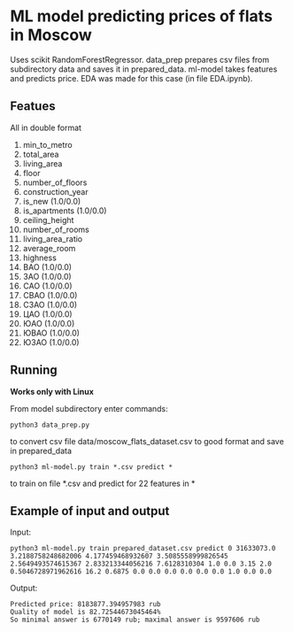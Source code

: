 # ML model predicting prices of flats in Moscow

Uses scikit RandomForestRegressor. data_prep prepares csv files from subdirectory data and saves it in prepared_data. ml-model takes features and predicts price. EDA was made for this case (in file EDA.ipynb).

## Featues 

All in double format

1) min_to_metro 
2) total_area
3) living_area
4) floor
5) number_of_floors
6) construction_year
7) is_new (1.0/0.0)
8) is_apartments (1.0/0.0)
9) ceiling_height
10) number_of_rooms
11) living_area_ratio
12) average_room
13) highness
14) ВАО (1.0/0.0)
15) ЗАО (1.0/0.0)
16) САО (1.0/0.0)
17) СВАО (1.0/0.0)
18) СЗАО (1.0/0.0)
19) ЦАО (1.0/0.0)
20) ЮАО (1.0/0.0)
21) ЮВАО (1.0/0.0)
22) ЮЗАО (1.0/0.0)

## Running

**Works only with Linux**

From model subdirectory enter commands:

    python3 data_prep.py
to convert csv file data/moscow_flats_dataset.csv to good format and save in prepared_data

    python3 ml-model.py train *.csv predict *
to train on file *.csv and predict for 22 features in *

## Example of input and output

Input:

    python3 ml-model.py train prepared_dataset.csv predict 0 31633073.0 3.2188758248682006 4.177459468932607 3.5085558999826545 2.5649493574615367 2.833213344056216 7.6128310304 1.0 0.0 3.15 2.0 0.5046728971962616 16.2 0.6875 0.0 0.0 0.0 0.0 0.0 0.0 1.0 0.0 0.0

Output:

    Predicted price: 8183877.394957983 rub
    Quality of model is 82.72544673045464%
    So minimal answer is 6770149 rub; maximal answer is 9597606 rub
